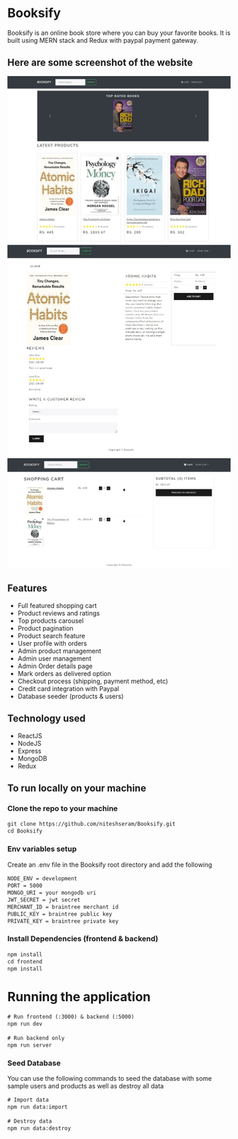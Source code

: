 # Booksify

Booksify is an online book store where you can buy your favorite books. It is built using MERN stack and Redux with paypal payment gateway.

## Here are some screenshot of the website

![homepage](https://github.com/niteshseram/booksify/blob/main/uploads/homepage.JPG)
![productpage](https://github.com/niteshseram/booksify/blob/main/uploads/productpage.JPG)
![cartpage](https://github.com/niteshseram/booksify/blob/main/uploads/cartpage.JPG)

## Features

- Full featured shopping cart
- Product reviews and ratings
- Top products carousel
- Product pagination
- Product search feature
- User profile with orders
- Admin product management
- Admin user management
- Admin Order details page
- Mark orders as delivered option
- Checkout process (shipping, payment method, etc)
- Credit card integration with Paypal
- Database seeder (products & users)

## Technology used

- ReactJS
- NodeJS
- Express
- MongoDB
- Redux

## To run locally on your machine

### Clone the repo to your machine

```
git clone https://github.com/niteshseram/Booksify.git
cd Booksify
```

### Env variables setup

Create an .env file in the Booksify root directory and add the following

```
NODE_ENV = development
PORT = 5000
MONGO_URI = your mongodb uri
JWT_SECRET = jwt secret
MERCHANT_ID = braintree merchant id
PUBLIC_KEY = braintree public key
PRIVATE_KEY = braintree private key
```

### Install Dependencies (frontend & backend)

```
npm install
cd frontend
npm install
```

# Running the application

```
# Run frontend (:3000) & backend (:5000)
npm run dev

# Run backend only
npm run server
```

### Seed Database

You can use the following commands to seed the database with some sample users and products as well as destroy all data

```
# Import data
npm run data:import

# Destroy data
npm run data:destroy
```
